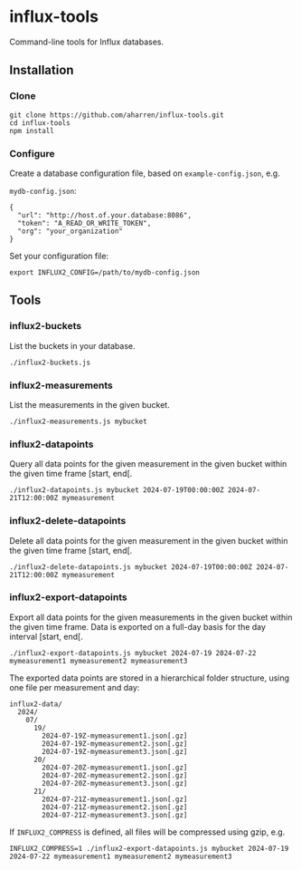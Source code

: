 # influx-tools

Command-line tools for Influx databases.

## Installation

### Clone

```
git clone https://github.com/aharren/influx-tools.git
cd influx-tools
npm install
```

### Configure

Create a database configuration file, based on `example-config.json`, e.g.

`mydb-config.json`:
```
{
  "url": "http://host.of.your.database:8086",
  "token": "A_READ_OR_WRITE_TOKEN",
  "org": "your_organization"
}
```

Set your configuration file:

```
export INFLUX2_CONFIG=/path/to/mydb-config.json
```

## Tools

### influx2-buckets

List the buckets in your database.

```
./influx2-buckets.js
```

### influx2-measurements

List the measurements in the given bucket.

```
./influx2-measurements.js mybucket
```

### influx2-datapoints

Query all data points for the given measurement in the given bucket within the given time frame [start, end[.

```
./influx2-datapoints.js mybucket 2024-07-19T00:00:00Z 2024-07-21T12:00:00Z mymeasurement
```

### influx2-delete-datapoints

Delete all data points for the given measurement in the given bucket within the given time frame [start, end[.

```
./influx2-delete-datapoints.js mybucket 2024-07-19T00:00:00Z 2024-07-21T12:00:00Z mymeasurement
```

### influx2-export-datapoints

Export all data points for the given measurements in the given bucket within the given time frame. Data is exported on a full-day basis for the day interval [start, end[.


```
./influx2-export-datapoints.js mybucket 2024-07-19 2024-07-22 mymeasurement1 mymeasurement2 mymeasurement3
```

The exported data points are stored in a hierarchical folder structure, using one file per measurement and day:

```
influx2-data/
  2024/
    07/
      19/
        2024-07-19Z-mymeasurement1.json[.gz]
        2024-07-19Z-mymeasurement2.json[.gz]
        2024-07-19Z-mymeasurement3.json[.gz]
      20/
        2024-07-20Z-mymeasurement1.json[.gz]
        2024-07-20Z-mymeasurement2.json[.gz]
        2024-07-20Z-mymeasurement3.json[.gz]
      21/
        2024-07-21Z-mymeasurement1.json[.gz]
        2024-07-21Z-mymeasurement2.json[.gz]
        2024-07-21Z-mymeasurement3.json[.gz]
```

If `INFLUX2_COMPRESS` is defined, all files will be compressed using gzip, e.g.

```
INFLUX2_COMPRESS=1 ./influx2-export-datapoints.js mybucket 2024-07-19 2024-07-22 mymeasurement1 mymeasurement2 mymeasurement3
```